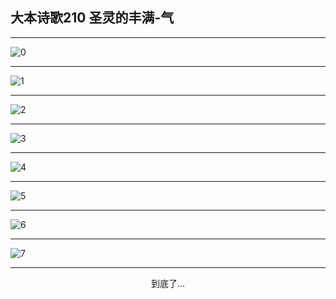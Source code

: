 
## 大本诗歌210 圣灵的丰满-气
        
<div id="aplayer0"></div>

---

<img alt="0" data-original="/data/d0209/0">

---

<img alt="1" data-original="/data/d0209/1">

---

<img alt="2" data-original="/data/d0209/2">

---

<img alt="3" data-original="/data/d0209/3">

---

<img alt="4" data-original="/data/d0209/4">

---

<img alt="5" data-original="/data/d0209/5">

---

<img alt="6" data-original="/data/d0209/6">

---

<img alt="7" data-original="/data/d0209/7">

---

<p style="text-align: center">到底了...</p>

<script src="/js/dist-view.js"></script>

<script>
MAIN.id = 'd0209';
        
const ap0 = new APlayer({
    container: document.getElementById('aplayer0'),
    volume: 1,
    loop: 'none',
    preload: 'none',
    audio: [{
        name: '大本诗歌210.mp3',
        artist: '大本诗歌',
        url: 'https://res.wx.qq.com/voice/getvoice?mediaid=MzI0NTk3MDM5M18yMjQ3NDkwMTg2',
        cover: '/favicon'
    }]
});
</script>
